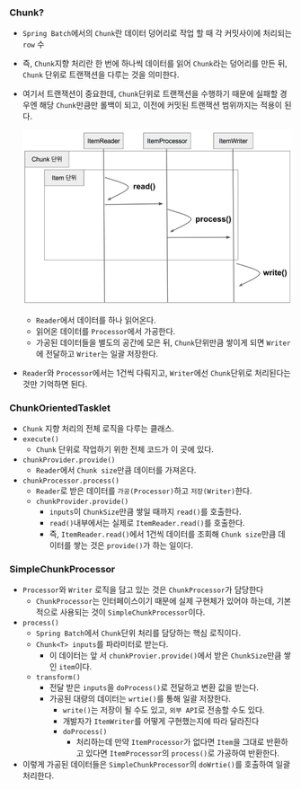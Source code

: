 ### Chunk?
* `Spring Batch`에서의 `Chunk`란 데이터 덩어리로 작업 할 때 각 커밋사이에 처리되는 `row` 수
* 즉, `Chunk`지향 처리란 한 번에 하나씩 데이터를 읽어 `Chunk`라는 덩어리를 만든 뒤, `Chunk` 단위로 트랜잭션을 다루는 것을 의미한다.
* 여기서 트랜잭션이 중요한데, `Chunk`단위로 트랜잭션을 수행하기 때문에 실패할 경우엔 해당 `Chunk`만큼만 롤백이 되고, 이전에 커밋된 트랜잭션 범위까지는
    적용이 된다.
  
    ![img_14.png](img_14.png)
    * `Reader`에서 데이터를 하나 읽어온다.
    * 읽어온 데이터를 `Processor`에서 가공한다.
    * 가공된 데이터들을 별도의 공간에 모은 뒤, `Chunk`단위만큼 쌓이게 되면 `Writer`에 전달하고 `Writer`는 일괄 저장한다.
* `Reader`와 `Processor`에서는 1건씩 다뤄지고, `Writer`에선 `Chunk`단위로 처리된다는 것만 기억하면 된다.    


### ChunkOrientedTasklet 
* `Chunk` 지향 처리의 전체 로직을 다루는 클래스.
* `execute()`
    * `Chunk` 단위로 작업하기 위한 전체 코드가 이 곳에 있다.
* `chunkProvider.provide()`
    * `Reader`에서 `Chunk size`만큼 데이터를 가져온다.
* `chunkProcessor.process()`
    * `Reader`로 받은 데이터를 `가공(Processor)`하고 `저장(Writer)`한다.
    * `chunkProvider.provide()`
      * `inputs`이 `ChunkSize`만큼 쌓일 때까지 `read()`를 호출한다.
      *  `read()`내부에서는 실제로 `ItemReader.read()`를 호출한다.
      * 즉, `ItemReader.read()`에서 1건씩 데이터를 조회해 `Chunk size`만큼 데이터를 쌓는 것은 `provide()`가 하는 일이다.


### SimpleChunkProcessor
* `Processor`와 `Writer` 로직을 담고 있는 것은 `ChunkProcessor`가 담당한다
    * `ChunkProcessor`는 인터페이스이기 때문에 실제 구현체가 있어야 하는데, 기본적으로 사용되는 것이 `SimpleChunkProcessor`이다.
* `process()`
    * `Spring Batch`에서 `Chunk`단위 처리를 담당하는 핵심 로직이다.
    * `Chunk<T> inputs`를 파라미터로 받는다.
      * 이 데이터는 앞 서 `chunkProvier.provide()`에서 받은 `ChunkSize`만큼 쌓인 `item`이다.
    * `transform()`
      * 전달 받은 `inputs`을 `doProcess()`로 전달하고 변환 값을 받는다.
      * 가공된 대량의 데이터는 `wrtie()`를 통해 일괄 저장한다.
        * `write()`는 저장이 될 수도 있고, `외부 API`로 전송할 수도 있다.
        * 개발자가 `ItemWriter`를 어떻게 구현했는지에 따라 달라진다   
        * `doProcess()`
            * 처리하는데 만약 `ItemProcessor`가 없다면 `Item`을 그대로 반환하고 있다면 `ItemProcessor`의 `process()`로 가공하여 반환한다.
* 이렇게 가공된 데이터들은 `SimpleChunkProcessor`의 `doWrtie()`를 호출하여 일괄 처리한다.          
